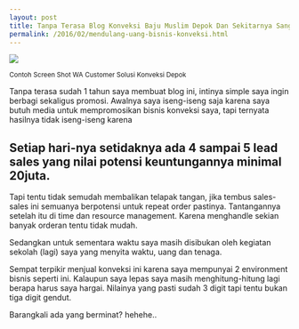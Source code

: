 ```yaml
---
layout: post
title: Tanpa Terasa Blog Konveksi Baju Muslim Depok Dan Sekitarnya Sangat Digemari, Berminat Bisnis Konveksi?
permalink: /2016/02/mendulang-uang-bisnis-konveksi.html
---
```

<img border="0" src="https://3.bp.blogspot.com/-SjsY1H0G0so/VsMbVr-dFzI/AAAAAAAAB6o/b3OCz4kVlnQ/s1600/sukses-berbisnis-konveksi-online.jpg" style="max-width: 95%;">

<small>Contoh Screen Shot WA Customer Solusi Konveksi Depok</small>

Tanpa terasa sudah 1 tahun saya membuat blog ini, intinya simple saya ingin berbagi sekaligus promosi. Awalnya saya iseng-iseng saja karena saya butuh media untuk mempromosikan bisnis konveksi saya, tapi ternyata hasilnya tidak iseng-iseng karena

## Setiap hari-nya setidaknya ada 4 sampai 5 lead sales yang nilai potensi keuntungannya minimal 20juta.
Tapi tentu tidak semudah membalikan telapak tangan, jika tembus sales-sales ini semuanya berpotensi untuk repeat order pastinya. Tantangannya setelah itu di time dan resource management. Karena menghandle sekian banyak orderan tentu tidak mudah. 

Sedangkan untuk sementara waktu saya masih disibukan oleh kegiatan sekolah (lagi) saya yang menyita waktu, uang dan tenaga. 

Sempat terpikir menjual konveksi ini karena saya mempunyai 2 environment bisnis seperti ini. 
Kalaupun saya lepas saya masih menghitung-hitung lagi berapa harus saya hargai. Nilainya yang pasti sudah 3 digit tapi tentu bukan tiga digit gendut.

Barangkali ada yang berminat? hehehe..
